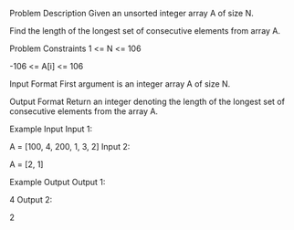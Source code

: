Problem Description
Given an unsorted integer array A of size N.

Find the length of the longest set of consecutive elements from array A.



Problem Constraints
1 <= N <= 106

-106 <= A[i] <= 106



Input Format
First argument is an integer array A of size N.



Output Format
Return an integer denoting the length of the longest set of consecutive elements from the array A.



Example Input
Input 1:

A = [100, 4, 200, 1, 3, 2]
Input 2:

A = [2, 1]


Example Output
Output 1:

 4
Output 2:

 2
